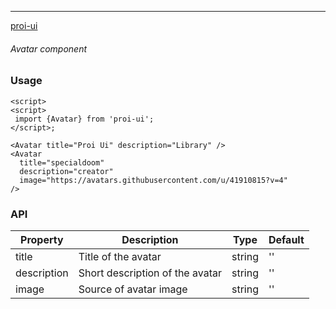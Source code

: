 ---

[proi-ui](https://github.com/specialdoom/proi-ui)

###### Avatar component

### Usage

```sveltehtml
<script>
<script>
 import {Avatar} from 'proi-ui';
</script>;

<Avatar title="Proi Ui" description="Library" />
<Avatar
  title="specialdoom"
  description="creator"
  image="https://avatars.githubusercontent.com/u/41910815?v=4"
/>
```

### API

| Property    | Description                     | Type   | Default |
| ----------- | ------------------------------- | ------ | ------- |
| title       | Title of the avatar             | string | ''      |
| description | Short description of the avatar | string | ''      |
| image       | Source of avatar image          | string | ''      |
